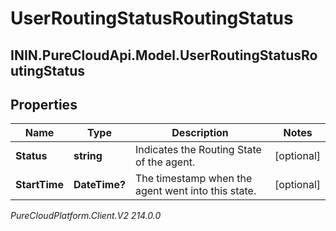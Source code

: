 # UserRoutingStatusRoutingStatus

## ININ.PureCloudApi.Model.UserRoutingStatusRoutingStatus

## Properties

|Name | Type | Description | Notes|
|------------ | ------------- | ------------- | -------------|
| **Status** | **string** | Indicates the Routing State of the agent. | [optional] |
| **StartTime** | **DateTime?** | The timestamp when the agent went into this state. | [optional] |



_PureCloudPlatform.Client.V2 214.0.0_
